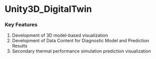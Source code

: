 # Unity3D_DigitalTwin

### Key Features
1. Development of 3D model-based visualization
2. Development of Data Content for Diagnostic Model and Prediction Results
3. Secondary thermal performance simulation prediction visualization
